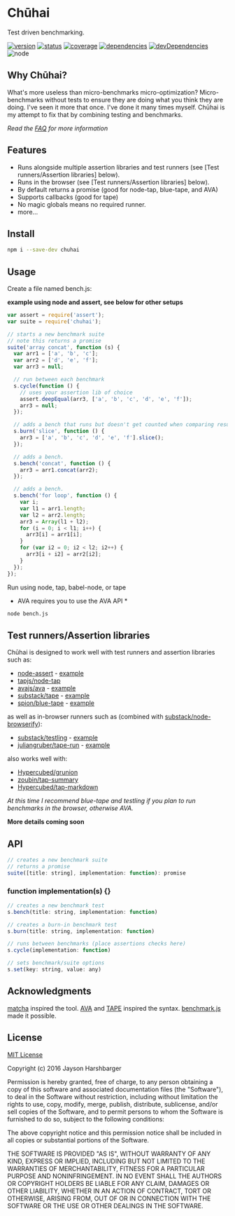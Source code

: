 # Chūhai

Test driven benchmarking.

[![version](https://img.shields.io/npm/v/chuhai.svg)](https://www.npmjs.org/package/chuhai)
[![status](https://travis-ci.org/Hypercubed/chuhai.svg)](https://travis-ci.org/Hypercubed/chuhai)
[![coverage](https://img.shields.io/coveralls/Hypercubed/chuhai.svg)](https://coveralls.io/github/Hypercubed/chuhai)
[![dependencies](https://david-dm.org/Hypercubed/chuhai.svg)](https://david-dm.org/Hypercubed/chuhai)
[![devDependencies](https://david-dm.org/Hypercubed/chuhai/dev-status.svg)](https://david-dm.org/Hypercubed/chuhai#info=devDependencies)
![node](https://img.shields.io/node/v/chuhai.svg)

## Why Chūhai?

What's more useless than micro-benchmarks micro-optimization?  Micro-benchmarks without tests to ensure they are doing what you think they are doing.  I've seen it more that once.  I've done it many times myself.  Chūhai is my attempt to fix that by combining testing and benchmarks.

*Read the [FAQ](https://github.com/Hypercubed/chuhai/wiki/FAQ) for more information*

## Features

* Runs alongside multiple assertion libraries and test runners (see [Test runners/Assertion libraries] below).
* Runs in the browser (see [Test runners/Assertion libraries] below).
* By default returns a promise (good for node-tap, blue-tape, and AVA)
* Supports callbacks (good for tape)
* No magic globals means no required runner.
* more...

## Install

```sh
npm i --save-dev chuhai
```

## Usage

Create a file named bench.js:

**example using node and assert, see below for other setups**

```js
var assert = require('assert');
var suite = require('chuhai');

// starts a new benchmark suite
// note this returns a promise
suite('array concat', function (s) {
  var arr1 = ['a', 'b', 'c'];
  var arr2 = ['d', 'e', 'f'];
  var arr3 = null;

  // run between each benchmark
  s.cycle(function () {
    // uses your assertion lib of choice
    assert.deepEqual(arr3, ['a', 'b', 'c', 'd', 'e', 'f']);
    arr3 = null;
  });

  // adds a bench that runs but doesn't get counted when comparing results to others.
  s.burn('slice', function () {
    arr3 = ['a', 'b', 'c', 'd', 'e', 'f'].slice();
  });

  // adds a bench.
  s.bench('concat', function () {
    arr3 = arr1.concat(arr2);
  });

  // adds a bench.
  s.bench('for loop', function () {
    var i;
    var l1 = arr1.length;
    var l2 = arr2.length;
    arr3 = Array(l1 + l2);
    for (i = 0; i < l1; i++) {
      arr3[i] = arr1[i];
    }
    for (var i2 = 0; i2 < l2; i2++) {
      arr3[i + i2] = arr2[i2];
    }
  });
});
```

Run using node, tap, babel-node, or tape

* AVA requires you to use the AVA API *

```sh
node bench.js
```

## Test runners/Assertion libraries

Chūhai is designed to work well with test runners and assertion libraries such as:

- [node-assert](https://nodejs.org/api/assert.html) - [example](./test/fixtures/assert)
- [tapjs/node-tap](https://github.com/tapjs/node-tap)
- [avajs/ava](https://github.com/avajs/ava) - [example](./test/fixtures/ava)
- [substack/tape](https://github.com/substack/tape) - [example](./test/fixtures/tape)
- [spion/blue-tape](https://github.com/spion/blue-tape) - [example](./test/fixtures/bluetape)

as well as in-browser runners such as (combined with  [substack/node-browserify](https://github.com/substack/node-browserify)):

- [substack/testling](https://github.com/substack/testling) - [example](https://github.com/Hypercubed/chuhai/blob/master/package.json#L12)
- [juliangruber/tape-run](https://github.com/juliangruber/tape-run) - [example](https://github.com/Hypercubed/chuhai/blob/dev/package.json#L12)

also works well with:

- [Hypercubed/grunion](https://github.com/Hypercubed/grunion)
- [zoubin/tap-summary](https://github.com/zoubin/tap-summary)
- [Hypercubed/tap-markdown](https://github.com/Hypercubed/tap-markdown)

*At this time I recommend blue-tape and testling if you plan to run benchmarks in the browser, otherwise AVA.*

**More details coming soon**

## API

```js
// creates a new benchmark suite
// returns a promise
suite([title: string], implementation: function): promise
```

### function implementation(s) {}

```js
// creates a new benchmark test
s.bench(title: string, implementation: function)
```

```js
// creates a burn-in benchmark test
s.burn(title: string, implementation: function)
```

```js
// runs between benchmarks (place assertions checks here)
s.cycle(implementation: function)
```

```js
// sets benchmark/suite options
s.set(key: string, value: any)
```

## Acknowledgments

[matcha](https://github.com/logicalparadox/matcha) inspired the tool.  [AVA](https://github.com/avajs/ava) and [TAPE](https://github.com/substack/tape) inspired the syntax.  [benchmark.js](https://github.com/bestiejs/benchmark.js) made it possible.

## License

[MIT License](http://en.wikipedia.org/wiki/MIT_License)

Copyright (c) 2016 Jayson Harshbarger

Permission is hereby granted, free of charge, to any person obtaining a copy of this software and associated documentation files (the "Software"), to deal in the Software without restriction, including without limitation the rights to use, copy, modify, merge, publish, distribute, sublicense, and/or sell copies of the Software, and to permit persons to whom the Software is furnished to do so, subject to the following conditions:

The above copyright notice and this permission notice shall be included in all copies or substantial portions of the Software.

THE SOFTWARE IS PROVIDED "AS IS", WITHOUT WARRANTY OF ANY KIND, EXPRESS OR IMPLIED, INCLUDING BUT NOT LIMITED TO THE WARRANTIES OF MERCHANTABILITY, FITNESS FOR A PARTICULAR PURPOSE AND NONINFRINGEMENT. IN NO EVENT SHALL THE AUTHORS OR COPYRIGHT HOLDERS BE LIABLE FOR ANY CLAIM, DAMAGES OR OTHER LIABILITY, WHETHER IN AN ACTION OF CONTRACT, TORT OR OTHERWISE, ARISING FROM, OUT OF OR IN CONNECTION WITH THE SOFTWARE OR THE USE OR OTHER DEALINGS IN THE SOFTWARE.
